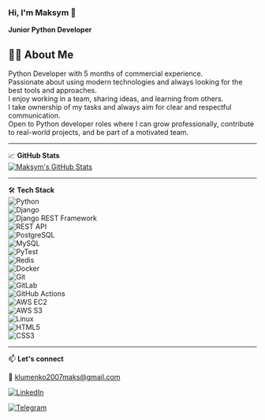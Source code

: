 ### Hi, I'm Maksym 👋  
**Junior Python Developer**
## 👨‍💻 About Me

Python Developer with 5 months of commercial experience.  
Passionate about using modern technologies and always looking for the best tools and approaches.  
I enjoy working in a team, sharing ideas, and learning from others.  
I take ownership of my tasks and always aim for clear and respectful communication.  
Open to Python developer roles where I can grow professionally, contribute to real-world projects, and be part of a motivated team.

---

📈 **GitHub Stats**  
[![Maksym's GitHub Stats](https://github-readme-stats.vercel.app/api?username=Klymenko18&show_icons=true&theme=default)](https://github.com/Klymenko18)

---

🛠 **Tech Stack**  
![Python](https://img.shields.io/badge/-Python-3776AB?logo=python&logoColor=white&style=flat)  
![Django](https://img.shields.io/badge/-Django-092E20?logo=django&logoColor=white&style=flat)  
![Django REST Framework](https://img.shields.io/badge/-DRF-FF1709?logo=django&logoColor=white&style=flat)  
![REST API](https://img.shields.io/badge/-REST%20API-important?style=flat)  
![PostgreSQL](https://img.shields.io/badge/-PostgreSQL-4169E1?logo=postgresql&logoColor=white&style=flat)  
![MySQL](https://img.shields.io/badge/-MySQL-4479A1?logo=mysql&logoColor=white&style=flat)  
![PyTest](https://img.shields.io/badge/-PyTest-0A9EDC?style=flat)  
![Redis](https://img.shields.io/badge/-Redis-DC382D?logo=redis&logoColor=white&style=flat)  
![Docker](https://img.shields.io/badge/-Docker-2496ED?logo=docker&logoColor=white&style=flat)  
![Git](https://img.shields.io/badge/-Git-F05032?logo=git&logoColor=white&style=flat)  
![GitLab](https://img.shields.io/badge/-GitLab-FC6D26?logo=gitlab&logoColor=white&style=flat)  
![GitHub Actions](https://img.shields.io/badge/-GitHub%20Actions-2088FF?logo=github-actions&logoColor=white&style=flat)  
![AWS EC2](https://img.shields.io/badge/-AWS%20EC2-FF9900?logo=amazon-aws&logoColor=white&style=flat)  
![AWS S3](https://img.shields.io/badge/-AWS%20S3-569A31?logo=amazon-aws&logoColor=white&style=flat)  
![Linux](https://img.shields.io/badge/-Linux-FCC624?logo=linux&logoColor=black&style=flat)  
![HTML5](https://img.shields.io/badge/-HTML5-E34F26?logo=html5&logoColor=white&style=flat)  
![CSS3](https://img.shields.io/badge/-CSS3-1572B6?logo=css3&logoColor=white&style=flat)


---

📫 **Let's connect**

📧 klumenko2007maks@gmail.com

[![LinkedIn](https://img.shields.io/badge/-LinkedIn-blue?logo=linkedin&logoColor=white&style=flat)](https://www.linkedin.com/in/maksym-klymenko-32795b273/) 

[![Telegram](https://img.shields.io/badge/-Telegram-26A5E4?logo=telegram&logoColor=white&style=flat)](https://t.me/og_klym)  
